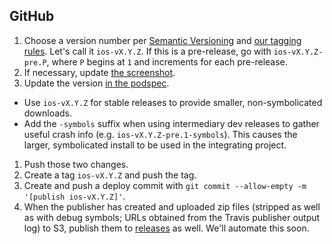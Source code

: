 ## GitHub

1. Choose a version number per [Semantic Versioning](http://semver.org/) and [our tagging rules](../Versions-and-tagging). Let's call it `ios-vX.Y.Z`. If this is a pre-release, go with `ios-vX.Y.Z-pre.P`, where `P` begins at `1` and increments for each pre-release. 
1. If necessary, update [the screenshot](https://github.com/mapbox/mapbox-gl-native/blob/master/ios/screenshot.png).
1. Update the version [in the podspec](https://github.com/mapbox/mapbox-gl-native/blob/master/ios/MapboxGL.podspec#L4). 
  - Use `ios-vX.Y.Z` for stable releases to provide smaller, non-symbolicated downloads. 
  - Add the `-symbols` suffix when using intermediary dev releases to gather useful crash info (e.g. `ios-vX.Y.Z-pre.1-symbols`). This causes the larger, symbolicated install to be used in the integrating project. 
1. Push those two changes.
1. Create a tag `ios-vX.Y.Z` and push the tag. 
1. Create and push a deploy commit with `git commit --allow-empty -m '[publish ios-vX.Y.Z]'`. 
1. When the publisher has created and uploaded zip files (stripped as well as with debug symbols; URLs obtained from the Travis publisher output log) to S3, publish them to [releases](https://github.com/mapbox/mapbox-gl-native/releases/new) as well. We'll automate this soon. 
